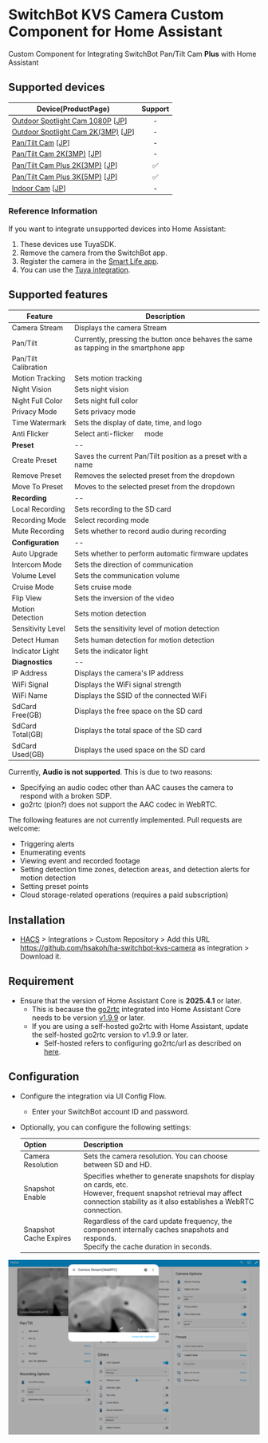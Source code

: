 # SwitchBot KVS Camera Custom Component for Home Assistant

Custom Component for Integrating SwitchBot Pan/Tilt Cam **Plus** with Home Assistant

## Supported devices

| Device(ProductPage)                                                                                        | Support |
| ---------------------------------------------------------------------------------------------------------- | :-----: |
| [Outdoor Spotlight Cam 1080P][OutdoorSpotlightCam1080PProduct] [[JP][OutdoorSpotlightCam1080PProductJP]]   |    -    |
| [Outdoor Spotlight Cam 2K(3MP)][OutdoorSpotlightCam2K3MPProduct] [[JP][OutdoorSpotlightCam2K3MPProductJP]] |    -    |
| [Pan/Tilt Cam][PanTiltCamProduct] [[JP][PanTiltCamProductJP]]                                              |    -    |
| [Pan/Tilt Cam 2K(3MP)][PanTiltCam2K3MPProduct] [[JP][PanTiltCam2K3MPProductJP]]                            |    -    |
| [Pan/Tilt Cam Plus 2K(3MP)][PanTiltCamPlus3MPProduct] [[JP][PanTiltCamPlus3MPProductJP]]                   |   ✅    |
| [Pan/Tilt Cam Plus 3K(5MP)][PanTiltCamPlus5MPProduct] [[JP][PanTiltCamPlus5MPProductJP]]                   |   ✅    |
| [Indoor Cam][IndoorCamProduct] [[JP][IndoorCamProductJP]]                                                  |    -    |

[OutdoorSpotlightCam1080PProduct]: https://www.switch-bot.com/products/switchbot-outdoor-spotlight-cam?variant=43002833338535
[OutdoorSpotlightCam1080PProductJP]: https://www.switchbot.jp/products/switchbot-outdoor-spotlight-cam
[OutdoorSpotlightCam2K3MPProduct]: https://www.switch-bot.com/products/switchbot-outdoor-spotlight-cam?variant=45882280738983
[OutdoorSpotlightCam2K3MPProductJP]: https://www.switchbot.jp/products/switchbot-outdoor-spotlight-cam-3mp
[PanTiltCamProduct]: https://switch-bot.com/pages/switchbot-pan-tilt-cam
[PanTiltCamProductJP]: https://www.switchbot.jp/products/switchbot-pan-tilt-cam
[PanTiltCam2K3MPProduct]: https://switch-bot.com/pages/switchbot-pan-tilt-cam-2k
[PanTiltCam2K3MPProductJP]: https://www.switchbot.jp/products/switchbot-pan-tilt-cam-3mp
[PanTiltCamPlus3MPProduct]: https://us.switch-bot.com/pages/switchbot-pan-tilt-cam-plus-2k
[PanTiltCamPlus3MPProductJP]: https://www.switchbot.jp/products/switchbot-pan-tilt-cam-plus-3mp
[PanTiltCamPlus5MPProduct]: https://us.switch-bot.com/pages/switchbot-pan-tilt-cam-plus-3k
[PanTiltCamPlus5MPProductJP]: https://www.switchbot.jp/products/switchbot-pan-tilt-cam-plus-5mp
[IndoorCamProduct]: https://switch-bot.com/pages/switchbot-indoor-cam
[IndoorCamProductJP]: https://www.switchbot.jp/products/switchbot-indoor-cam

### Reference Information

If you want to integrate unsupported devices into Home Assistant:

1. These devices use TuyaSDK.
2. Remove the camera from the SwitchBot app.
3. Register the camera in the [Smart Life app](https://play.google.com/store/apps/details?id=com.tuya.smartlife&hl=en).
4. You can use the [Tuya integration](https://www.home-assistant.io/integrations/tuya/).

## Supported features

| Feature              | Description                                                                           |
| -------------------- | ------------------------------------------------------------------------------------- |
| Camera Stream        | Displays the camera Stream                                                            |
| Pan/Tilt             | Currently, pressing the button once behaves the same as tapping in the smartphone app |
| Pan/Tilt Calibration |                                                                                       |
| Motion Tracking      | Sets motion tracking                                                                  |
| Night Vision         | Sets night vision                                                                     |
| Night Full Color     | Sets night full color                                                                 |
| Privacy Mode         | Sets privacy mode                                                                     |
| Time Watermark       | Sets the display of date, time, and logo                                              |
| Anti Flicker         | Select anti-flicker 　 mode                                                           |
| **Preset**           | --                                                                                    |
| Create Preset        | Saves the current Pan/Tilt position as a preset with a name                           |
| Remove Preset        | Removes the selected preset from the dropdown                                         |
| Move To Preset       | Moves to the selected preset from the dropdown                                        |
| **Recording**        | --                                                                                    |
| Local Recording      | Sets recording to the SD card                                                         |
| Recording Mode       | Select recording mode                                                                 |
| Mute Recording       | Sets whether to record audio during recording                                         |
| **Configuration**    | --                                                                                    |
| Auto Upgrade         | Sets whether to perform automatic firmware updates                                    |
| Intercom Mode        | Sets the direction of communication                                                   |
| Volume Level         | Sets the communication volume                                                         |
| Cruise Mode          | Sets cruise mode                                                                      |
| Flip View            | Sets the inversion of the video                                                       |
| Motion Detection     | Sets motion detection                                                                 |
| Sensitivity Level    | Sets the sensitivity level of motion detection                                        |
| Detect Human         | Sets human detection for motion detection                                             |
| Indicator Light      | Sets the indicator light                                                              |
| **Diagnostics**      | --                                                                                    |
| IP Address           | Displays the camera's IP address                                                      |
| WiFi Signal          | Displays the WiFi signal strength                                                     |
| WiFi Name            | Displays the SSID of the connected WiFi                                               |
| SdCard Free(GB)      | Displays the free space on the SD card                                                |
| SdCard Total(GB)     | Displays the total space of the SD card                                               |
| SdCard Used(GB)      | Displays the used space on the SD card                                                |

Currently, **Audio is not supported**. This is due to two reasons:
- Specifying an audio codec other than AAC causes the camera to respond with a broken SDP.
- go2rtc (pion?) does not support the AAC codec in WebRTC.

The following features are not currently implemented. Pull requests are welcome:

- Triggering alerts
- Enumerating events
- Viewing event and recorded footage
- Setting detection time zones, detection areas, and detection alerts for motion detection
- Setting preset points
- Cloud storage-related operations (requires a paid subscription)

## Installation

- [HACS](https://hacs.xyz/) > Integrations > Custom Repository > Add this URL <https://github.com/hsakoh/ha-switchbot-kvs-camera> as integration > Download it.
<!-- - [![Open your Home Assistant instance and open a repository inside the Home Assistant Community Store.](https://my.home-assistant.io/badges/hacs_repository.svg)](https://my.home-assistant.io/redirect/hacs_repository/?owner=hsakoh&repository=https%3A%2F%2Fgithub.com%2Fhsakoh%2Fha-switchbot-kvs-camera) -->

## Requirement

- Ensure that the version of Home Assistant Core is **2025.4.1** or later.
  - This is because the [go2rtc](https://github.com/AlexxIT/go2rtc) integrated into Home Assistant Core needs to be version [v1.9.9](https://github.com/AlexxIT/go2rtc/releases/tag/v1.9.9) or later.
  - If you are using a self-hosted go2rtc with Home Assistant, update the self-hosted go2rtc version to v1.9.9 or later.
    - Self-hosted refers to configuring go2rtc/url as described on [here](https://www.home-assistant.io/integrations/go2rtc/).

## Configuration

- Configure the integration via UI Config Flow.

  - Enter your SwitchBot account ID and password.

- Optionally, you can configure the following settings:

  | Option                 | Description                                                                                                                                                                            |
  | ---------------------- | -------------------------------------------------------------------------------------------------------------------------------------------------------------------------------------- |
  | Camera Resolution      | Sets the camera resolution. You can choose between SD and HD.                                                                                                                          |
  | Snapshot Enable        | Specifies whether to generate snapshots for display on cards, etc.<br>However, frequent snapshot retrieval may affect connection stability as it also establishes a WebRTC connection. |
  | Snapshot Cache Expires | Regardless of the card update frequency, the component internally caches snapshots and responds.<br>Specify the cache duration in seconds.                                             |

![image](_images/01.png)

